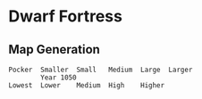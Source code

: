 # Dwarf Fortress

## Map Generation

```
Pocker  Smaller  Small   Medium  Large  Larger
        Year 1050
Lowest  Lower    Medium  High    Higher
```
